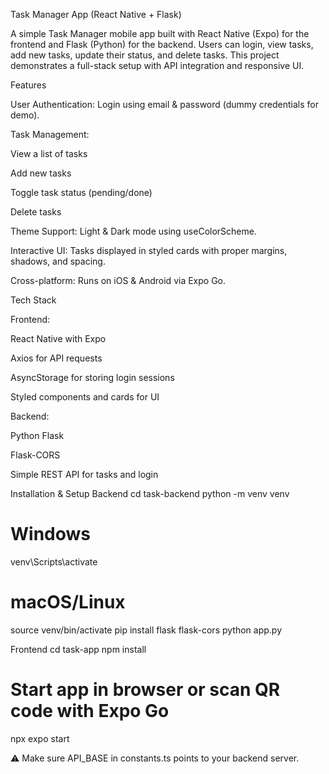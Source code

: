 Task Manager App (React Native + Flask)

A simple Task Manager mobile app built with React Native (Expo) for the frontend and Flask (Python) for the backend. Users can login, view tasks, add new tasks, update their status, and delete tasks. This project demonstrates a full-stack setup with API integration and responsive UI.

Features

User Authentication: Login using email & password (dummy credentials for demo).

Task Management:

View a list of tasks

Add new tasks

Toggle task status (pending/done)

Delete tasks

Theme Support: Light & Dark mode using useColorScheme.

Interactive UI: Tasks displayed in styled cards with proper margins, shadows, and spacing.

Cross-platform: Runs on iOS & Android via Expo Go.

Tech Stack

Frontend:

React Native with Expo

Axios for API requests

AsyncStorage for storing login sessions

Styled components and cards for UI

Backend:

Python Flask

Flask-CORS

Simple REST API for tasks and login

Installation & Setup
Backend
cd task-backend
python -m venv venv
# Windows
venv\Scripts\activate
# macOS/Linux
source venv/bin/activate
pip install flask flask-cors
python app.py

Frontend
cd task-app
npm install
# Start app in browser or scan QR code with Expo Go
npx expo start


⚠️ Make sure API_BASE in constants.ts points to your backend server.
